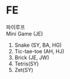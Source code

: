 # FE
파이루프<br>
Mini Game (JE)
1. Snake (SY, BA, HG)
2. Tic-tae-toe (AH, HJ)
3. Brick (JE, JW)
4. Tetris(SY)
5. Zet(SY)